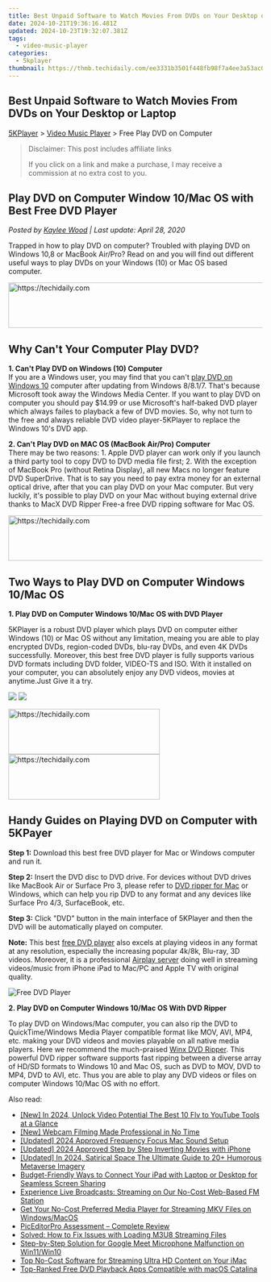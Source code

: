 ```yaml
---
title: Best Unpaid Software to Watch Movies From DVDs on Your Desktop or Laptop
date: 2024-10-21T19:36:16.481Z
updated: 2024-10-23T19:32:07.381Z
tags:
  - video-music-player
categories:
  - 5kplayer
thumbnail: https://thmb.techidaily.com/ee3331b3501f448fb98f7a4ee3a53ac099c1c123c857eac1255a179cf5757415.jpg
---
```


## Best Unpaid Software to Watch Movies From DVDs on Your Desktop or Laptop

[5KPlayer](https://tools.techidaily.com/5kplayer/products/) \> [Video Music Player](https://tools.techidaily.com/5kplayer/video-music-player/) \> Free Play DVD on Computer

>  Disclaimer: This post includes affiliate links
>
>  If you click on a link and make a purchase, I may receive a commission at no extra cost to you.
>

## Play DVD on Computer Window 10/Mac OS with Best Free DVD Player

 _Posted by [Kaylee Wood](https://www.quora.com/profile/Amanda-Hu-21) | Last update: April 28, 2020_

Trapped in how to play DVD on computer? Troubled with playing DVD on Windows 10,8 or MacBook Air/Pro? Read on and you will find out different useful ways to play DVDs on your Windows (10) or Mac OS based computer. 

<!-- affiliate ads begin -->
<a href="https://unicoeye.pxf.io/c/5597632/2134221/18498" target="_top" id="2134221">
  <img src="//a.impactradius-go.com/display-ad/18498-2134221" border="0" alt="https://techidaily.com" width="728" height="90"/>
</a>
<img height="0" width="0" src="https://unicoeye.pxf.io/i/5597632/2134221/18498" style="position:absolute;visibility:hidden;" border="0" />
<!-- affiliate ads end -->

## Why Can't Your Computer Play DVD?

**1\. Can't Play DVD on Windows (10) Computer**   
 If you are a Windows user, you may find that you can't [play DVD on Windows 10](https://tools.techidaily.com/5kplayer/video-music-player/) computer after updating from Windows 8/8.1/7\. That's because Microsoft took away the Windows Media Center. If you want to play DVD on computer you should pay $14.99 or use Microsoft's half-baked DVD player which always failes to playback a few of DVD movies. So, why not turn to the  free and always reliable DVD video player\-5KPlayer to replace the Windows 10's DVD app.

**2\. Can't Play DVD on MAC OS (MacBook Air/Pro) Computer**   
 There may be two reasons: 1\. Apple DVD player can work only if you launch a third party tool to copy DVD to DVD media file first; 2\. With the exception of MacBook Pro (without Retina Display), all new Macs no longer feature DVD SuperDrive. That is to say you need to pay extra money for an external optical drive, after that you can play DVD on your Mac computer. But very luckily, it's possible to play DVD on your Mac without buying external drive thanks to MacX DVD Ripper Free-a free DVD ripping software for Mac OS.

<!-- affiliate ads begin -->
<a href="https://appsumo.8odi.net/c/5597632/2144280/7443" target="_top" id="2144280">
  <img src="//a.impactradius-go.com/display-ad/7443-2144280" border="0" alt="https://techidaily.com" width="600" height="90"/>
</a>
<img height="0" width="0" src="https://appsumo.8odi.net/i/5597632/2144280/7443" style="position:absolute;visibility:hidden;" border="0" />
<!-- affiliate ads end -->

## Two Ways to Play DVD on Computer Windows 10/Mac OS

**1\. Play DVD on Computer Windows 10/Mac OS with DVD Player**

5KPlayer is a robust DVD player which plays DVD on computer either Windows (10) or Mac OS without any limitation, meaing you are able to play encrypted DVDs, region-coded DVDs, blu-ray DVDs, and even 4K DVDs successfully. Moreover, this best free DVD player is fully supports various DVD formats including DVD folder, VIDEO-TS and ISO. With it installed on your computer, you can absolutely enjoy any DVD videos, movies at anytime.Just Give it a try. 

[![](https://www.5kplayer.com/video-music-player/../button/freedownwhitewin.png)](https://tools.techidaily.com/5kplayer/products/) [![](https://www.5kplayer.com/video-music-player/../button/freedownbackmac.png)](https://tools.techidaily.com/5kplayer/products/) 

<!-- affiliate ads begin -->
<a href="https://aligracehair.sjv.io/c/5597632/1918661/19272" target="_top" id="1918661">
  <img src="//a.impactradius-go.com/display-ad/19272-1918661" border="0" alt="https://techidaily.com" width="300" height="90"/>
</a>
<img height="0" width="0" src="https://aligracehair.sjv.io/i/5597632/1918661/19272" style="position:absolute;visibility:hidden;" border="0" />
<!-- affiliate ads end -->

<!-- affiliate ads begin -->
<a href="https://aligracehair.sjv.io/c/5597632/2027190/19272" target="_top" id="2027190">
  <img src="//a.impactradius-go.com/display-ad/19272-2027190" border="0" alt="https://techidaily.com" width="300" height="90"/>
</a>
<img height="0" width="0" src="https://aligracehair.sjv.io/i/5597632/2027190/19272" style="position:absolute;visibility:hidden;" border="0" />
<!-- affiliate ads end -->

## Handy Guides on Playing DVD on Computer with 5KPayer

**Step 1:** Download this best free DVD player for Mac or Windows computer and run it.

**Step 2:** Insert the DVD disc to DVD drive. For devices without DVD drives like MacBook Air or Surface Pro 3, please refer to [DVD ripper for Mac](https://tools.techidaily.com/5kplayer/products/) or Windows, which can help you rip DVD to any format and any devices like Surface Pro 4/3, SurfaceBook, etc.

**Step 3:** Click "DVD" button in the main interface of 5KPlayer and then the DVD will be automatically played on computer.

**Note:** This best [free DVD player](https://tools.techidaily.com/5kplayer/video-music-player/) also excels at playing videos in any format at any resolution, especially the increasing popular 4k/8k, Blu-ray, 3D videos. Moreover, it is a professional [Airplay server](https://tools.techidaily.com/5kplayer/airplay/) doing well in streaming videos/music from iPhone iPad to Mac/PC and Apple TV with original quality. 

![Free DVD Player](https://www.5kplayer.com/video-music-player/img/5kplayer-freeaacplayer-yxt-030601.jpg)

**2\. Play DVD on Computer Windows 10/Mac OS With DVD Ripper** 

To play DVD on Windows/Mac computer, you can also rip the DVD to QuickTime/Windows Media Player compatible format like MOV, AVI, MP4, etc. making your DVD videos and movies playable on all native media players. Here we recommend the much-praised [Winx DVD Ripper](https://tools.techidaily.com/winxdvd/dvd-ripper-platinum/). This powerful DVD ripper software supports fast ripping between a diverse array of HD/SD formats to Windows 10 and Mac OS, such as DVD to MOV, DVD to MP4, DVD to AVI, etc. Thus you are able to play any DVD videos or files on computer Windows 10/Mac OS with no effort.

<ins class="adsbygoogle"
     style="display:block"
     data-ad-format="autorelaxed"
     data-ad-client="ca-pub-7571918770474297"
     data-ad-slot="1223367746"></ins>

<ins class="adsbygoogle"
     style="display:block"
     data-ad-client="ca-pub-7571918770474297"
     data-ad-slot="8358498916"
     data-ad-format="auto"
     data-full-width-responsive="true"></ins>

<span class="atpl-alsoreadstyle">Also read:</span>
<div><ul>
<li><a href="https://youtube-tips.techidaily.com/n-2024-unlock-video-potential-the-best-10-flv-to-youtube-tools-at-a-glance/"><u>[New] In 2024, Unlock Video Potential The Best 10 Flv to YouTube Tools at a Glance</u></a></li>
<li><a href="https://screen-recording.techidaily.com/new-webcam-filming-made-professional-in-no-time/"><u>[New] Webcam Filming Made Professional in No Time</u></a></li>
<li><a href="https://screen-activity-recording.techidaily.com/updated-2024-approved-frequency-focus-mac-sound-setup/"><u>[Updated] 2024 Approved Frequency Focus Mac Sound Setup</u></a></li>
<li><a href="https://article-tips.techidaily.com/updated-2024-approved-step-by-step-inverting-movies-with-iphone/"><u>[Updated] 2024 Approved Step by Step Inverting Movies with iPhone</u></a></li>
<li><a href="https://vp-tips.techidaily.com/updated-in-2024-satirical-space-the-ultimate-guide-to-20plus-humorous-metaverse-imagery/"><u>[Updated] In 2024, Satirical Space The Ultimate Guide to 20+ Humorous Metaverse Imagery</u></a></li>
<li><a href="https://media-tips.techidaily.com/budget-friendly-ways-to-connect-your-ipad-with-laptop-or-desktop-for-seamless-screen-sharing/"><u>Budget-Friendly Ways to Connect Your iPad with Laptop or Desktop for Seamless Screen Sharing</u></a></li>
<li><a href="https://media-tips.techidaily.com/experience-live-broadcasts-streaming-on-our-no-cost-web-based-fm-station/"><u>Experience Live Broadcasts: Streaming on Our No-Cost Web-Based FM Station</u></a></li>
<li><a href="https://media-tips.techidaily.com/get-your-no-cost-preferred-media-player-for-streaming-mkv-files-on-windowsmacos/"><u>Get Your No-Cost Preferred Media Player for Streaming MKV Files on Windows/MacOS</u></a></li>
<li><a href="https://extra-lessons.techidaily.com/piceditorpro-assessment-complete-review/"><u>PicEditorPro Assessment – Complete Review</u></a></li>
<li><a href="https://media-tips.techidaily.com/solved-how-to-fix-issues-with-loading-m3u8-streaming-files/"><u>Solved: How to Fix Issues with Loading M3U8 Streaming Files</u></a></li>
<li><a href="https://sound-issues.techidaily.com/step-by-step-solution-for-google-meet-microphone-malfunction-on-win11win10/"><u>Step-by-Step Solution for Google Meet Microphone Malfunction on Win11/Win10</u></a></li>
<li><a href="https://media-tips.techidaily.com/top-no-cost-software-for-streaming-ultra-hd-content-on-your-imac/"><u>Top No-Cost Software for Streaming Ultra HD Content on Your iMac</u></a></li>
<li><a href="https://media-tips.techidaily.com/top-ranked-free-dvd-playback-apps-compatible-with-macos-catalina/"><u>Top-Ranked Free DVD Playback Apps Compatible with macOS Catalina</u></a></li>
</ul></div>

